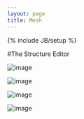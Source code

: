 ```yaml
---
layout: page
title: Mesh
---
```

{% include JB/setup %}

#The Structure Editor

![image](http://elimgoodman.com/assets/mocks/output/first.png)

![image](http://elimgoodman.com/assets/mocks/output/first_add.png)

![image](http://elimgoodman.com/assets/mocks/output/second.png)

![image](http://elimgoodman.com/assets/mocks/output/third.png)
